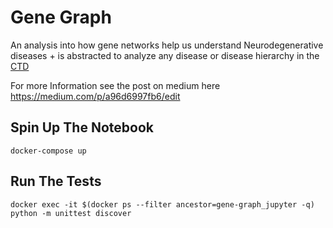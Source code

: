 # Gene Graph

An analysis into how gene networks help us understand Neurodegenerative diseases + is abstracted to analyze any disease or disease hierarchy in the [CTD](https://ctdbase.org/)

For more Information see the post on medium here https://medium.com/p/a96d6997fb6/edit

## Spin Up The Notebook
```
docker-compose up
```

## Run The Tests
```
docker exec -it $(docker ps --filter ancestor=gene-graph_jupyter -q) python -m unittest discover
```
